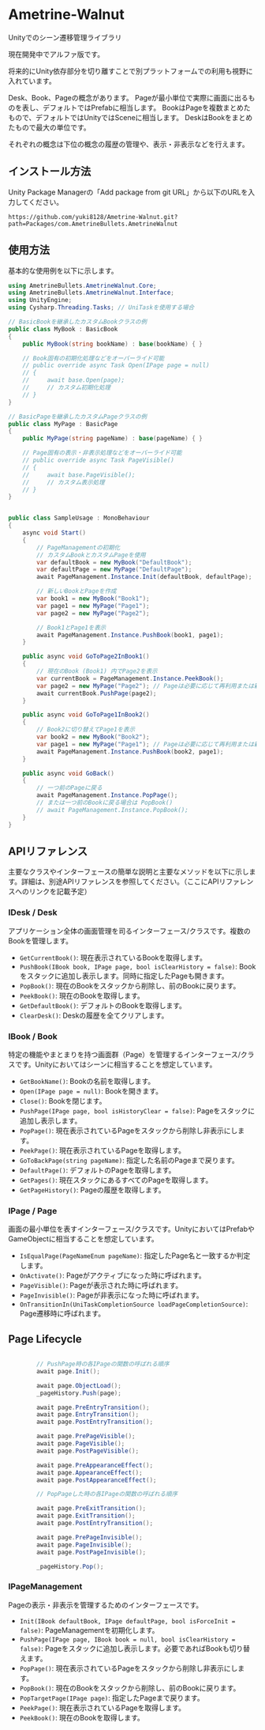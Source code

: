 # Ametrine-Walnut

Unityでのシーン遷移管理ライブラリ

現在開発中でアルファ版です。

将来的にUnity依存部分を切り離すことで別プラットフォームでの利用も視野に入れています。

Desk、Book、Pageの概念があります。
Pageが最小単位で実際に画面に出るものを表し、デフォルトではPrefabに相当します。
BookはPageを複数まとめたもので、デフォルトではUnityではSceneに相当します。
DeskはBookをまとめたもので最大の単位です。

それぞれの概念は下位の概念の履歴の管理や、表示・非表示などを行えます。

## インストール方法

Unity Package Managerの「Add package from git URL」から以下のURLを入力してください。

`https://github.com/yuki8128/Ametrine-Walnut.git?path=Packages/com.AmetrineBullets.AmetrineWalnut`

## 使用方法

基本的な使用例を以下に示します。

```csharp
using AmetrineBullets.AmetrineWalnut.Core;
using AmetrineBullets.AmetrineWalnut.Interface;
using UnityEngine;
using Cysharp.Threading.Tasks; // UniTaskを使用する場合

// BasicBookを継承したカスタムBookクラスの例
public class MyBook : BasicBook
{
    public MyBook(string bookName) : base(bookName) { }

    // Book固有の初期化処理などをオーバーライド可能
    // public override async Task Open(IPage page = null)
    // {
    //     await base.Open(page);
    //     // カスタム初期化処理
    // }
}

// BasicPageを継承したカスタムPageクラスの例
public class MyPage : BasicPage
{
    public MyPage(string pageName) : base(pageName) { }

    // Page固有の表示・非表示処理などをオーバーライド可能
    // public override async Task PageVisible()
    // {
    //     await base.PageVisible();
    //     // カスタム表示処理
    // }
}


public class SampleUsage : MonoBehaviour
{
    async void Start()
    {
        // PageManagementの初期化
        // カスタムBookとカスタムPageを使用
        var defaultBook = new MyBook("DefaultBook");
        var defaultPage = new MyPage("DefaultPage");
        await PageManagement.Instance.Init(defaultBook, defaultPage);

        // 新しいBookとPageを作成
        var book1 = new MyBook("Book1");
        var page1 = new MyPage("Page1");
        var page2 = new MyPage("Page2");

        // Book1とPage1を表示
        await PageManagement.Instance.PushBook(book1, page1);
    }

    public async void GoToPage2InBook1()
    {
        // 現在のBook (Book1) 内でPage2を表示
        var currentBook = PageManagement.Instance.PeekBook();
        var page2 = new MyPage("Page2"); // Pageは必要に応じて再利用または新規作成
        await currentBook.PushPage(page2);
    }

    public async void GoToPage1InBook2()
    {
        // Book2に切り替えてPage1を表示
        var book2 = new MyBook("Book2");
        var page1 = new MyPage("Page1"); // Pageは必要に応じて再利用または新規作成
        await PageManagement.Instance.PushBook(book2, page1);
    }

    public async void GoBack()
    {
        // 一つ前のPageに戻る
        await PageManagement.Instance.PopPage();
        // または一つ前のBookに戻る場合は PopBook()
        // await PageManagement.Instance.PopBook();
    }
}
```

## APIリファレンス

主要なクラスやインターフェースの簡単な説明と主要なメソッドを以下に示します。詳細は、別途APIリファレンスを参照してください。（ここにAPIリファレンスへのリンクを記載予定）

### IDesk / Desk

アプリケーション全体の画面管理を司るインターフェース/クラスです。複数のBookを管理します。

-   `GetCurrentBook()`: 現在表示されているBookを取得します。
-   `PushBook(IBook book, IPage page, bool isClearHistory = false)`: Bookをスタックに追加し表示します。同時に指定したPageも開きます。
-   `PopBook()`: 現在のBookをスタックから削除し、前のBookに戻ります。
-   `PeekBook()`: 現在のBookを取得します。
-   `GetDefaultBook()`: デフォルトのBookを取得します。
-   `ClearDesk()`: Deskの履歴を全てクリアします。

### IBook / Book

特定の機能やまとまりを持つ画面群（Page）を管理するインターフェース/クラスです。Unityにおいてはシーンに相当することを想定しています。

-   `GetBookName()`: Bookの名前を取得します。
-   `Open(IPage page = null)`: Bookを開きます。
-   `Close()`: Bookを閉じます。
-   `PushPage(IPage page, bool isHistoryClear = false)`: Pageをスタックに追加し表示します。
-   `PopPage()`: 現在表示されているPageをスタックから削除し非表示にします。
-   `PeekPage()`: 現在表示されているPageを取得します。
-   `GoToBackPage(string pageName)`: 指定した名前のPageまで戻ります。
-   `DefaultPage()`: デフォルトのPageを取得します。
-   `GetPages()`: 現在スタックにあるすべてのPageを取得します。
-   `GetPageHistory()`: Pageの履歴を取得します。


### IPage / Page

画面の最小単位を表すインターフェース/クラスです。UnityにおいてはPrefabやGameObjectに相当することを想定しています。

-   `IsEqualPage(PageNameEnum pageName)`: 指定したPage名と一致するか判定します。
-   `OnActivate()`: Pageがアクティブになった時に呼ばれます。
-   `PageVisible()`: Pageが表示された時に呼ばれます。
-   `PageInvisible()`: Pageが非表示になった時に呼ばれます。
-   `OnTransitionIn(UniTaskCompletionSource loadPageCompletionSource)`: Page遷移時に呼ばれます。

## Page Lifecycle

```csharp

        // PushPage時の各IPageの関数の呼ばれる順序
        await page.Init();

        await page.ObjectLoad();
        _pageHistory.Push(page);

        await page.PreEntryTransition();
        await page.EntryTransition();
        await page.PostEntryTransition();

        await page.PrePageVisible();
        await page.PageVisible();
        await page.PostPageVisible();

        await page.PreAppearanceEffect();
        await page.AppearanceEffect();
        await page.PostAppearanceEffect();

        // PopPageした時の各IPageの関数の呼ばれる順序

        await page.PreExitTransition();
        await page.ExitTransition();
        await page.PostEntryTransition();

        await page.PrePageInvisible();
        await page.PageInvisible();
        await page.PostPageInvisible();

        _pageHistory.Pop();
```

### IPageManagement

Pageの表示・非表示を管理するためのインターフェースです。

-   `Init(IBook defaultBook, IPage defaultPage, bool isForceInit = false)`: PageManagementを初期化します。
-   `PushPage(IPage page, IBook book = null, bool isClearHistory = false)`: Pageをスタックに追加し表示します。必要であればBookも切り替えます。
-   `PopPage()`: 現在表示されているPageをスタックから削除し非表示にします。
-   `PopBook()`: 現在のBookをスタックから削除し、前のBookに戻ります。
-   `PopTargetPage(IPage page)`: 指定したPageまで戻ります。
-   `PeekPage()`: 現在表示されているPageを取得します。
-   `PeekBook()`: 現在のBookを取得します。
